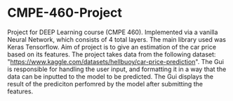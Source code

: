 # CMPE-460-Project
Project for DEEP Learning course (CMPE 460). Implemented via a vanilla Neural Network, which consists of 4 total layers. The main library used was Keras Tensorflow.
Aim of project is to give an estimation of the car price based on its features.
The project takes data from the following dataset: "https://www.kaggle.com/datasets/hellbuoy/car-price-prediction".
The Gui is responsible for handling the user input, and formatting it in a way that the data can be inputted to the model to be predicted.
The Gui displays the result of the prediciton perfomred by the model after submitting the features.
